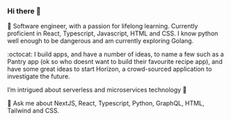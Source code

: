 ### Hi there 👋

🔭 Software engineer, with a passion for lifelong learning. Currently proficient in React, Typescript, Javascript, HTML and CSS. I know python well enough to be dangerous and am currently exploring Golang. 

:octocat: I build apps, and have a number of ideas, to name a few such as a Pantry app (ok so who doesnt want to build their favourite recipe app), and have some great ideas to start Horizon, a crowd-sourced application to investigate the future.

I’m intrigued about serverless and microservices technology :tada:

💬 Ask me about NextJS, React, Typescript, Python, GraphQL, HTML, Tailwind and CSS.   



